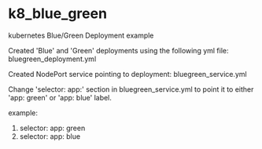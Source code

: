 # k8_blue_green

kubernetes Blue/Green Deployment example


Created 'Blue' and 'Green' deployments using the following yml file: bluegreen_deployment.yml

Created NodePort service pointing to deployment: bluegreen_service.yml

Change 'selector: app:' section in bluegreen_service.yml to point it to either 'app: green' or 'app: blue' label.

example:
1. selector: app: green
2. selector: app: blue


